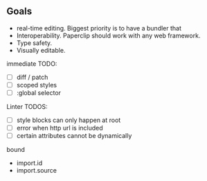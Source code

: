 ## Goals

- real-time editing. Biggest priority is to have a bundler that
- Interoperability. Paperclip should work with any web framework.
- Type safety.
- Visually editable.

immediate TODO:

- [ ] diff / patch
- [ ] scoped styles
- [ ] :global selector

Linter TODOS:

- [ ] style blocks can only happen at root
- [ ] error when http url is included
- [ ] certain attributes cannot be dynamically

bound

- import.id
- import.source
